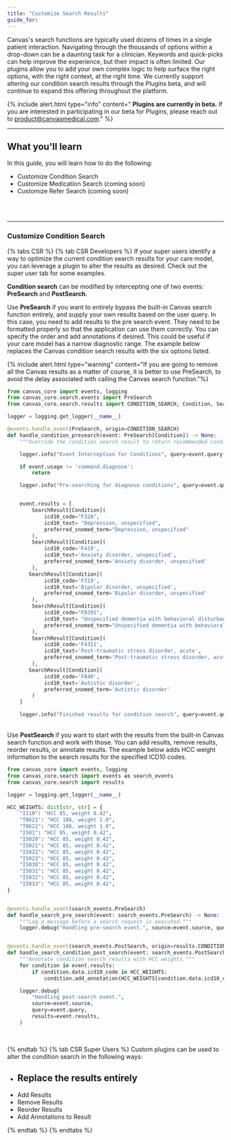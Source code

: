 ```yaml
---
title: "Customize Search Results"
guide_for:
---
```

Canvas's search functions are typically used dozens of times in a single patient interaction. Navigating through the thousands of options within a drop-down can be a daunting task for a clinician. Keywords and quick-picks can help improve the experience, but their impact is often limited. Our plugins allow you to add your own complex logic to help surface the right options, with the right context, at the right time. We currently support altering our condition search results through the Plugins beta, and will continue to expand this offering throughout the platform. 

{% include alert.html type="info" content=" <b>Plugins are currently in beta.</b> If you are interested in participating in our beta for Plugins, please reach out to product@canvasmedical.com." %}
<br>
* * *
## What you'll learn
In this guide, you will learn how to do the following:
- Customize Condition Search
- Customize Medication Search (coming soon)
- Customize Refer Search (coming soon)
<br>
<br>

* * *

### Customize Condition Search

{% tabs CSR %}
{% tab CSR Developers %}
If your super users identify a way to optimize the current condition search results for your care model, you can leverage a plugin to alter the results as desired. Check out the super user tab for some examples.

<b>Condition search</b> can be modified by intercepting one of two events: <b>PreSearch</b> and <b>PostSearch</b>.

Use <b>PreSearch</b> if you want to entirely bypass the built-in Canvas search function entirely, and supply your own results based on the user query. In this case, you need to add results to the pre search event. They need to be formatted properly so that the application can use them correctly. You can specify the order and add annotations if desired. This could be useful if your care model has a narrow diagnostic range. The example below replaces the Canvas condition search results with the six options listed.

{% include alert.html type="warning" content="If you are going to remove all the Canvas results as a matter of course, it is better to use PreSearch, to avoid the delay associated with calling the Canvas search function."%}
<br>

```python
from canvas_core import events, logging
from canvas_core.search.events import PreSearch
from canvas_core.search.results import CONDITION_SEARCH, Condition, SearchResult

logger = logging.get_logger(__name__)

@events.handle_event(PreSearch, origin=CONDITION_SEARCH)
def handle_condition_presearch(event: PreSearch[Condition]) -> None:
    """Override the condition search result to return recommended conditions"""

    logger.info("Event Interception for Conditions", query=event.query, usage=event.usage)

    if event.usage != 'command.diagnose':
        return

    logger.info("Pre-searching for diagnose conditions", query=event.query, usage=event.usage)


    event.results = [
        SearchResult[Condition](
            icd10_code="F32A",
            icd10_text= "Depression, unspecified",
            preferred_snomed_term="Depression, unspecified"
        ),
        SearchResult[Condition](
            icd10_code='F419',
            icd10_text='Anxiety disorder, unspecified',
            preferred_snomed_term='Anxiety disorder, unspecified'
        ),
       SearchResult[Condition](
            icd10_code='F319',
            icd10_text='Bipolar disorder, unspecified',
            preferred_snomed_term='Bipolar disorder, unspecified'
        ),
        SearchResult[Condition](
            icd10_code="F0391",
            icd10_text= "Unspecified dementia with behavioral disturbance",
            preferred_snomed_term="Unspecified dementia with behavioral disturbance"
        ),
        SearchResult[Condition](
            icd10_code='F4311',
            icd10_text='Post-traumatic stress disorder, acute',
            preferred_snomed_term='Post-traumatic stress disorder, acute'
        ),
       SearchResult[Condition](
            icd10_code='F840',
            icd10_text='Autistic disorder',
            preferred_snomed_term='Autistic disorder'
        )
    ]

    logger.info("Finished results for condition search", query=event.query)
```
<br>
Use <b>PostSearch</b> if you want to start with the results from the built-in Canvas search function and work with those. You can add results, remove results, reorder results, or annotate results. The example below adds HCC weight information to the search results for the specified ICD10 codes.  

```python
from canvas_core import events, logging
from canvas_core.search import events as search_events
from canvas_core.search import results

logger = logging.get_logger(__name__)

HCC_WEIGHTS: dict[str, str] = {
    "I110": "HCC 85, weight 0.42",
    "T8621": "HCC 186, weight 1.0",
    "T8622": "HCC 186, weight 1.0",
    "I501": "HCC 85, weight 0.42",
    "I5020": "HCC 85, weight 0.42",
    "I5021": "HCC 85, weight 0.42",
    "I5022": "HCC 85, weight 0.42",
    "I5023": "HCC 85, weight 0.42",
    "I5030": "HCC 85, weight 0.42",
    "I5031": "HCC 85, weight 0.42",
    "I5032": "HCC 85, weight 0.42",
    "I5033": "HCC 85, weight 0.42",
}


@events.handle_event(search_events.PreSearch)
def handle_search_pre_search(event: search_events.PreSearch) -> None:
    """Log a message before a search request is executed."""
    logger.debug("Handling pre-search event.", source=event.source, query=event.query)


@events.handle_event(search_events.PostSearch, origin=results.CONDITION_SEARCH)
def handle_search_condition_post_search(event: search_events.PostSearch[results.Condition]) -> None:
    """Annotate condition search results with HCC weights."""
    for condition in event.results:
        if condition.data.icd10_code in HCC_WEIGHTS:
            condition.add_annotation(HCC_WEIGHTS[condition.data.icd10_code])

    logger.debug(
        "Handling post-search event.",
        source=event.source,
        query=event.query,
        results=event.results,
    )
```
<br>







{% endtab %}
{% tab CSR  Super Users %}
Custom plugins can be used to alter the condition search in the following ways:
- Replace the results entirely
    - 
- Add Results
- Remove Results 
- Reorder Results
- Add Annotations to Result


{% endtab %}
{% endtabs %}
